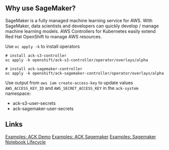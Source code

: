 ## Why use SageMaker?

SageMaker is a fully managed machine learning service for AWS. With SageMaker, 
data scientists and developers can quickly develop / manage machine learning models. 
AWS Controllers for Kubernetes easily extend Red Hat OpenShift to manage AWS resources.

Use `oc apply -k` to install operators

```
# install ack-s3-controller
oc apply -k openshift/ack-s3-controller/operator/overlays/alpha

# install ack-sagemaker-controller
oc apply -k openshift/ack-sagemaker-controller/operator/overlays/alpha
```

Use output from `aws iam create-access-key` to update values `AWS_ACCESS_KEY_ID` and `AWS_SECRET_ACCESS_KEY` in the `ack-system` namespace:

- ack-s3-user-secrets
- ack-sagemaker-user-secrets

## Links

[Examples: ACK Demo](ack-examples)
[Examples: ACK Sagemaker](https://github.com/aws-controllers-k8s/sagemaker-controller/tree/main/samples)
[Examples: Sagemaker Notebook Lifecycle](https://github.com/aws-samples/amazon-sagemaker-notebook-instance-lifecycle-config-samples)
